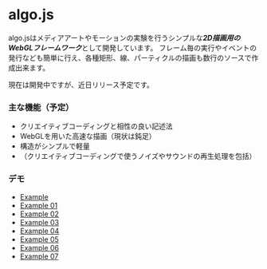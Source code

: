 # algo.js

algo.jsはメディアアートやモーションの実験を行うシンプルな***2D描画用のWebGLフレームワーク***として開発しています。
フレーム毎の実行やイベントの発行なども簡単に行え、各種矩形、線、パーティクルの描画も数行のソースで作成出来ます。

現在は開発中ですが、近日リリース予定です。


### 主な機能（予定）

- クリエイティブコーディングと相性の良い記述法
- WebGLを用いた高速な描画（現状は鈍足）
- 構造がシンプルで軽量
- （クリエイティブコーディングで使うノイズやサウンドの再生処理を包括）

### デモ

- <a href="https://rawgit.com/hisahayashi/algo.js/master/examples/index.html" target="_blank">Example</a>
- <a href="https://rawgit.com/hisahayashi/algo.js/master/examples/index_01.html" target="_blank">Example 01</a>
- <a href="https://rawgit.com/hisahayashi/algo.js/master/examples/index_02.html" target="_blank">Example 02</a>
- <a href="https://rawgit.com/hisahayashi/algo.js/master/examples/index_03.html" target="_blank">Example 03</a>
- <a href="https://rawgit.com/hisahayashi/algo.js/master/examples/index_04.html" target="_blank">Example 04</a>
- <a href="https://rawgit.com/hisahayashi/algo.js/master/examples/index_05.html" target="_blank">Example 05</a>
- <a href="https://rawgit.com/hisahayashi/algo.js/master/examples/index_06.html" target="_blank">Example 06</a>
- <a href="https://rawgit.com/hisahayashi/algo.js/master/examples/index_07.html" target="_blank">Example 07</a>

